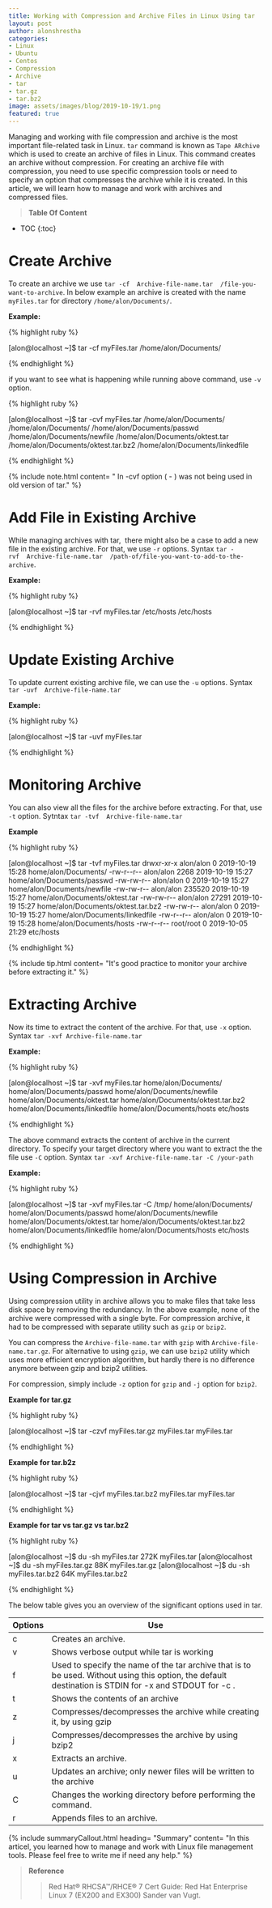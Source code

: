 ```yaml
---
title: Working with Compression and Archive Files in Linux Using tar
layout: post
author: alonshrestha
categories:
- Linux
- Ubuntu
- Centos
- Compression
- Archive
- tar
- tar.gz
- tar.bz2
image: assets/images/blog/2019-10-19/1.png
featured: true
---
```


Managing and working with file compression and archive is the most important file-related task in Linux. `tar` command is known as `Tape ARchive` which is used to create an archive of files in Linux. This command creates an archive without compression. For creating an archive file with compression, you need to use specific compression tools or need to specify an option that compresses the archive while it is created. In this article, we will learn how to manage and work with archives and compressed files. 

> **Table Of Content**

* TOC
{:toc}

# Create Archive
To create an archive we use `tar -cf  Archive-file-name.tar  /file-you-want-to-archive`.  In below example an archive is created with the name `myFiles.tar` for directory  `/home/alon/Documents/`.

**Example:** 

{% highlight ruby %}

[alon@localhost ~]$ tar -cf myFiles.tar /home/alon/Documents/

{% endhighlight %}

if you want to see what is happening while running above command, use `-v` option.

{% highlight ruby %}

[alon@localhost ~]$ tar -cvf myFiles.tar /home/alon/Documents/
/home/alon/Documents/
/home/alon/Documents/passwd
/home/alon/Documents/newfile
/home/alon/Documents/oktest.tar
/home/alon/Documents/oktest.tar.bz2
/home/alon/Documents/linkedfile

{% endhighlight %}

{% include note.html content= " In -cvf option ( - ) was not being used in old version of tar." %}

# Add File in Existing Archive
While managing archives with tar,  there might also be a case to add a new file in the existing archive. For that, we use `-r` options. Syntax `tar -rvf  Archive-file-name.tar  /path-of/file-you-want-to-add-to-the-archive`. 

**Example:**

{% highlight ruby %}

[alon@localhost ~]$ tar -rvf myFiles.tar /etc/hosts
/etc/hosts

{% endhighlight %}

# Update Existing Archive

To update current existing archive file, we can use the `-u` options. Syntax `tar -uvf  Archive-file-name.tar `

**Example:**


{% highlight ruby %}

[alon@localhost ~]$ tar -uvf myFiles.tar

{% endhighlight %}

# Monitoring Archive

You can also view all the files for the archive before extracting. For that, use `-t` option. Sytntax `tar -tvf  Archive-file-name.tar `

**Example**

{% highlight ruby %}

[alon@localhost ~]$ tar -tvf myFiles.tar
drwxr-xr-x alon/alon         0 2019-10-19 15:28 home/alon/Documents/
-rw-r--r-- alon/alon      2268 2019-10-19 15:27 home/alon/Documents/passwd
-rw-rw-r-- alon/alon         0 2019-10-19 15:27 home/alon/Documents/newfile
-rw-rw-r-- alon/alon    235520 2019-10-19 15:27 home/alon/Documents/oktest.tar
-rw-rw-r-- alon/alon     27291 2019-10-19 15:27 home/alon/Documents/oktest.tar.bz2
-rw-rw-r-- alon/alon         0 2019-10-19 15:27 home/alon/Documents/linkedfile
-rw-r--r-- alon/alon         0 2019-10-19 15:28 home/alon/Documents/hosts
-rw-r--r-- root/root         0 2019-10-05 21:29 etc/hosts

{% endhighlight %}

{% include tip.html content= "It's good practice to monitor your archive before extracting it." %}

# Extracting Archive
Now its time to extract the content of the archive. For that, use `-x` option. Syntax `tar -xvf Archive-file-name.tar`

**Example:**

{% highlight ruby %}

[alon@localhost ~]$ tar -xvf myFiles.tar
home/alon/Documents/
home/alon/Documents/passwd
home/alon/Documents/newfile
home/alon/Documents/oktest.tar
home/alon/Documents/oktest.tar.bz2
home/alon/Documents/linkedfile
home/alon/Documents/hosts
etc/hosts


{% endhighlight %}

The above command extracts the content of archive in the current directory. To specify your target directory where you want to extract the the file use `-C` option. Syntax `tar -xvf Archive-file-name.tar -C /your-path`

**Example:**

{% highlight ruby %}

[alon@localhost ~]$ tar -xvf myFiles.tar -C /tmp/
home/alon/Documents/
home/alon/Documents/passwd
home/alon/Documents/newfile
home/alon/Documents/oktest.tar
home/alon/Documents/oktest.tar.bz2
home/alon/Documents/linkedfile
home/alon/Documents/hosts
etc/hosts

{% endhighlight %}

# Using Compression in Archive
Using compression utility in archive allows you to make files that take less disk space by removing the redundancy. In the above example, none of the archive were compressed with a single byte. For compression archive, it had to be compressed with separate utility such as `gzip` or `bzip2`. 

You can compress the `Archive-file-name.tar` with `gzip` with `Archive-file-name.tar.gz`. For alternative to using `gzip`, we can use `bzip2` utility which uses more efficient encryption algorithm, but hardly there is no difference anymore between gzip and bzip2 utilities.

For compression, simply include  `-z` option for `gzip` and `-j` option for `bzip2`.

**Example for tar.gz**

{% highlight ruby %}

[alon@localhost ~]$ tar -czvf myFiles.tar.gz myFiles.tar
myFiles.tar

{% endhighlight %}

**Example for tar.b2z**

{% highlight ruby %}

[alon@localhost ~]$ tar -cjvf myFiles.tar.bz2 myFiles.tar
myFiles.tar

{% endhighlight %}

**Example for tar vs tar.gz vs tar.bz2**

{% highlight ruby %}

[alon@localhost ~]$ du -sh myFiles.tar
272K    myFiles.tar
[alon@localhost ~]$ du -sh myFiles.tar.gz
88K     myFiles.tar.gz
[alon@localhost ~]$ du -sh myFiles.tar.bz2
64K     myFiles.tar.bz2

{% endhighlight %}

The below table gives you an overview of the significant options used in tar.

|Options  |Use  |
|---|---|
| c  | Creates an archive. |
| v  | Shows verbose output while tar is working |
| f  |   Used to specify the name of the tar archive that is to be used. Without using this option, the default destination is STDIN for  -x  and STDOUT for  -c .     |
|   t  | Shows the contents of an archive |
|   z  | Compresses/decompresses the archive while creating it, by using gzip |
|   j  | Compresses/decompresses the archive by using bzip2 |
|   x  | Extracts an archive. |
|   u  | Updates an archive; only newer files will be written to the archive |
|   C  |  Changes the working directory before performing the command.  |
|   r  |  Appends files to an archive. |

{% include summaryCallout.html heading= "Summary" content= "In this articel, you learned how to manage and work with Linux file management tools. Please feel free to write me if need any help." %}

> **Reference**
>  > Red Hat® RHCSA™/RHCE® 7 Cert Guide: Red Hat Enterprise Linux 7 (EX200 and EX300) Sander van Vugt.